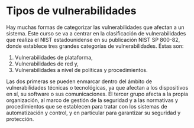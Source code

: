 # Tipos de vulnerabilidades

Hay muchas formas de categorizar las vulnerabilidades que afectan a un sistema. Este curso se va a centrar en la clasificación de vulnerabilidades que realiza el NIST estadounidense en su
publicación NIST SP 800-82, donde establece tres grandes categorías de vulnerabilidades. Éstas
son:
1. Vulnerabilidades de plataforma,
2. Vulnerabilidades de red y,
3. Vulnerabilidades a nivel de políticas y procedimientos.

Las dos primeras se pueden enmarcar dentro del ámbito de vulnerabilidades técnicas o
tecnológicas, ya que afectan a los dispositivos en sí, su software o sus comunicaciones. El tercer grupo afecta a la propia organización, al marco de gestión de la seguridad y a las normativas y procedimientos que se establecen para tratar con los sistemas de automatización y control, y en particular para garantizar su seguridad y protección.